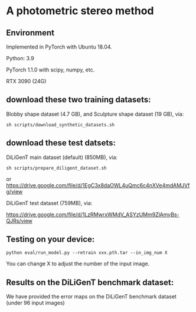 # A photometric stereo method


## Environment

Implemented in PyTorch with Ubuntu 18.04.

Python: 3.9 

PyTorch 1.1.0 with scipy, numpy, etc.

RTX 3090 (24G)

## download these two training datasets:
Blobby shape dataset (4.7 GB), and Sculpture shape dataset (19 GB), via: 

```shell
sh scripts/download_synthetic_datasets.sh
```
## download these test datsets:

DiLiGenT main dataset (default) (850MB), via:
```shell
sh scripts/prepare_diligent_dataset.sh  
```
or   https://drive.google.com/file/d/1EgC3x8daOWL4uQmc6c4nXVe4mdAMJVfg/view

DiLiGenT test dataset (759MB), via:

https://drive.google.com/file/d/1LzRMwrxWMdV_ASYzUMm9ZlAmyBs-QJRs/view



## Testing on your device:
```shell
python eval/run_model.py --retrain xxx.pth.tar --in_img_num X 
```
You can change X to adjust the number of the input image. 

## Results on the DiLiGenT benchmark dataset:

We have provided the error maps on the DiLiGenT benchmark dataset (under 96 input images)




